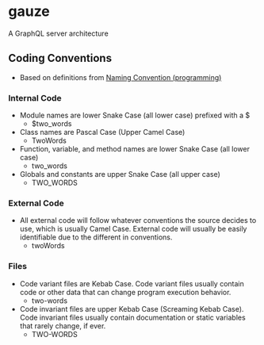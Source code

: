 # gauze

A GraphQL server architecture

## Coding Conventions
- Based on definitions from [Naming Convention (programming)](https://en.wikipedia.org/wiki/Naming_convention_(programming)#Examples_of_multiple-word_identifier_formats)

### Internal Code
- Module names are lower Snake Case (all lower case) prefixed with a $
	- $two_words
- Class names are Pascal Case (Upper Camel Case)
	- TwoWords
- Function, variable, and method names are lower Snake Case (all lower case)
	- two_words
- Globals and constants are upper Snake Case (all upper case)
	- TWO_WORDS

### External Code
- All external code will follow whatever conventions the source decides to use, which is usually Camel Case. External code will usually be easily identifiable due to the different in conventions.
	- twoWords

### Files
- Code variant files are Kebab Case. Code variant files usually contain code or other data that can change program execution behavior.
	- two-words
- Code invariant files are upper Kebab Case (Screaming Kebab Case). Code invariant files usually contain documentation or static variables that rarely change, if ever.
	- TWO-WORDS
